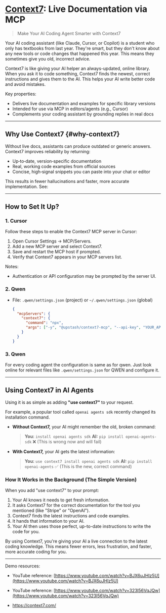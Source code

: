 # [Context7](https://context7.com/): Live Documentation via MCP

> Make Your AI Coding Agent Smarter with Context7

Your AI coding assistant (like Claude, Cursor, or Copilot) is a student who only has textbooks from last year. They're smart, but they don't know about any new tools or code changes that happened this year. This means they sometimes give you old, incorrect advice.

Context7 is like giving your AI helper an always-updated, online library. When you ask it to code something, Context7 finds the newest, correct instructions and gives them to the AI. This helps your AI write better code and avoid mistakes.

Key properties:
- Delivers live documentation and examples for specific library versions
- Intended for use via MCP in editors/agents (e.g., Cursor)
- Complements your coding assistant by grounding replies in real docs

---

## Why Use Context7 {#why-context7}

Without live docs, assistants can produce outdated or generic answers. Context7 improves reliability by returning:
- Up‑to‑date, version‑specific documentation
- Real, working code examples from official sources
- Concise, high‑signal snippets you can paste into your chat or editor

This results in fewer hallucinations and faster, more accurate implementation. See: 

---

## How to Set It Up?

### 1. Cursor 
Follow these steps to enable the Context7 MCP server in Cursor:
1. Open Cursor Settings → MCP/Servers.
2. Add a new MCP server and select Context7.
3. Save and restart the MCP host if prompted.
4. Verify that Context7 appears in your MCP servers list.

Notes:
- Authentication or API configuration may be prompted by the server UI.

### 2. Qwen
- File: `.qwen/settings.json` (project) or `~/.qwen/settings.json` (global)

  ```json
  {
    "mcpServers": {
      "context7": {
        "command": "npx",
        "args": ["-y", "@upstash/context7-mcp", "--api-key", "YOUR_API_KEY"]
      }
    }
  }
  ```

### 3. Qwen

For every coding agent the configuration is same as for qwen. Just look online for relevant files like `.qwen/settings.json` for QWEN and configure it.

---

## Using Context7 in AI Agents

Using it is as simple as adding **"use context7"** to your request.

For example, a popular tool called `openai agents sdk` recently changed its installation command.

*   **Without Context7,** your AI might remember the old, broken command:
    > **You:** `install openai agents sdk`
    > **AI:** `pip install openai-agents-sdk` ❌ (This is wrong now and will fail)

*   **With Context7,** your AI gets the latest information:
    > **You:** `use context7 install openai agents sdk`
    > **AI:** `pip install openai-agents` ✅ (This is the new, correct command)

### How It Works in the Background (The Simple Version)

When you add "use context7" to your prompt:

1.  Your AI knows it needs to get fresh information.
2.  It asks Context7 for the correct documentation for the tool you mentioned (like "Stripe" or "OpenAI").
3.  Context7 finds the latest instructions and code examples.
4.  It hands that information to your AI.
5.  Your AI then uses those perfect, up-to-date instructions to write the code for you.

By using Context7, you're giving your AI a live connection to the latest coding knowledge. This means fewer errors, less frustration, and faster, more accurate coding for you.

-----

Demo resources:
- YouTube reference: [https://www.youtube.com/watch?v=BJX6uJHIz5U](https://www.youtube.com/watch?v=BJX6uJHIz5U)
- YouTube reference: [https://www.youtube.com/watch?v=323l56VqJQw](https://www.youtube.com/watch?v=323l56VqJQw)

- https://context7.com/
 